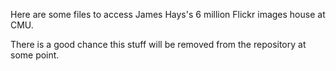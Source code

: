 Here are some files to access James Hays's 6 million Flickr images house at CMU.

There is a good chance this stuff will be removed from the repository at some point.